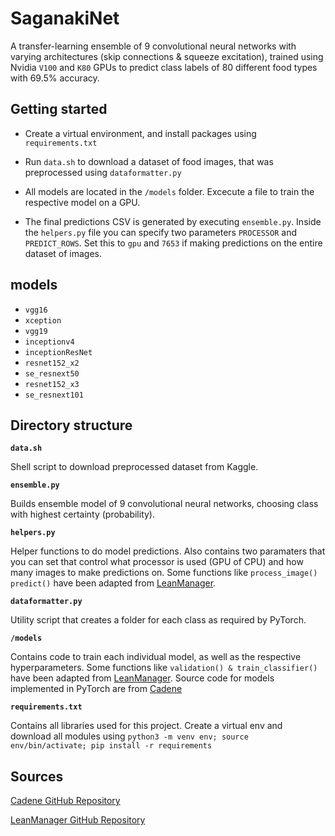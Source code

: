 # SaganakiNet

A transfer-learning ensemble of 9 convolutional neural networks with varying architectures (skip connections & squeeze excitation), trained using Nvidia `V100` and `K80` GPUs to predict class labels of 80 different food types with 69.5% accuracy.

## Getting started

- Create a virtual environment, and install packages using `requirements.txt`

- Run `data.sh` to download a dataset of food images, that was preprocessed using `dataformatter.py`

- All models are located in the `/models` folder. Excecute a file to train the respective model on a GPU.

- The final predictions CSV is generated by executing `ensemble.py`. Inside the `helpers.py` file you can specify two parameters `PROCESSOR` and `PREDICT_ROWS`. Set this to `gpu` and `7653` if making predictions on the entire dataset of images. 

## models

- `vgg16`
- `xception`
- `vgg19`
- `inceptionv4`
- `inceptionResNet`
- `resnet152_x2`
- `se_resnext50`
- `resnet152_x3`
- `se_resnext101`

## Directory structure

**`data.sh`**

Shell script to download preprocessed dataset from Kaggle.

**`ensemble.py`**

Builds ensemble model of 9 convolutional neural networks, choosing class with highest certainty (probability).

**`helpers.py`**

Helper functions to do model predictions. Also contains two paramaters that you can set that control what processor is used (GPU of CPU) and how many images to make predictions on. Some functions like `process_image() predict()` have been adapted from [LeanManager](https://github.com/LeanManager/PyTorch_Image_Classifier).

**`dataformatter.py`**

Utility script that creates a folder for each class as required by PyTorch.

**`/models`**

Contains code to train each individual model, as well as the respective hyperparameters. Some functions like `validation() & train_classifier()` have been adapted from [LeanManager](https://github.com/LeanManager/PyTorch_Image_Classifier). Source code for models implemented in PyTorch are from [Cadene](https://github.com/Cadene/pretrained-models.pytorch)

**`requirements.txt`**

Contains all libraries used for this project. Create a virtual env and download all modules using `python3 -m venv env; source env/bin/activate; pip install -r requirements`

## Sources
[Cadene GitHub Repository](https://github.com/Cadene/pretrained-models.pytorch)

[LeanManager GitHub Repository](https://github.com/LeanManager/PyTorch_Image_Classifier)

